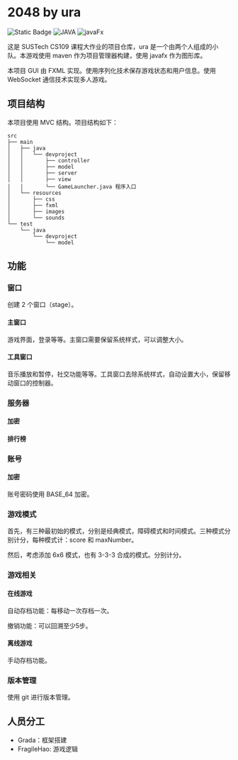 # 2048 by ura

![Static Badge](https://img.shields.io/badge/CS109-ongoing-green) ![JAVA](https://img.shields.io/badge/JAVA-red) ![javaFx](https://img.shields.io/badge/JAVAFX-yellow)

这是 SUSTech CS109 课程大作业的项目仓库，ura 是一个由两个人组成的小队。本游戏使用 maven 作为项目管理器构建，使用 javafx 作为图形库。

本项目 GUI 由 FXML 实现。使用序列化技术保存游戏状态和用户信息。使用 WebSocket 通信技术实现多人游戏。

## 项目结构

本项目使用 MVC 结构。项目结构如下：

```angular2html
src
├── main
│   ├── java 
│   │   └── devproject
│   │       ├── controller
│   │       ├── model
│   │       ├── server
│   │       ├── view 
│   │       └── GameLauncher.java 程序入口
│   └── resources
│       ├── css
│       ├── fxml
│       ├── images
│       └── sounds
└── test
    └── java
        └── devproject
            └── model
```

## 功能

### 窗口

创建 2 个窗口（stage）。

#### 主窗口
游戏界面，登录等等。主窗口需要保留系统样式，可以调整大小。

#### 工具窗口
音乐播放和暂停，社交功能等等。工具窗口去除系统样式，自动设置大小，保留移动窗口的控制器。

### 服务器

#### 加密

#### 排行榜

### 账号

#### 加密
账号密码使用 BASE_64 加密。

### 游戏模式

首先，有三种最初始的模式，分别是经典模式，障碍模式和时间模式。三种模式分别计分，每种模式计：score 和 maxNumber。

然后，考虑添加 6x6 模式，也有 3-3-3 合成的模式。分别计分。

### 游戏相关

#### 在线游戏
自动存档功能：每移动一次存档一次。

撤销功能：可以回溯至少5步。

#### 离线游戏
手动存档功能。

### 版本管理
使用 git 进行版本管理。

## 人员分工

- Grada：框架搭建
- FragileHao: 游戏逻辑

